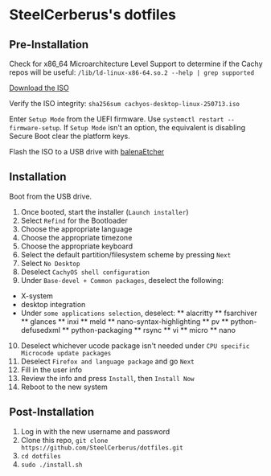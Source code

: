 # SteelCerberus's dotfiles
## Pre-Installation
Check for x86_64 Microarchitecture Level Support to determine if the Cachy repos will be useful:
`/lib/ld-linux-x86-64.so.2 --help | grep supported`

[Download the ISO](https://cachyos.org/download/)

Verify the ISO integrity:
`sha256sum cachyos-desktop-linux-250713.iso`

Enter `Setup Mode` from the UEFI firmware. Use `systemctl restart --firmware-setup`. If `Setup Mode` isn't an option, the equivalent is disabling Secure Boot clear the platform keys.

Flash the ISO to a USB drive with [balenaEtcher](https://etcher.balena.io/)

## Installation
Boot from the USB drive.

1. Once booted, start the installer (`Launch installer`)
2. Select `Refind` for the Bootloader
3. Choose the appropriate language
4. Choose the appropriate timezone
5. Choose the appropriate keyboard
6. Select the default partition/filesystem scheme by pressing `Next`
7. Select `No Desktop`
8. Deselect `CachyOS shell configuration`
9. Under `Base-devel + Common packages`, deselect the following:
* X-system
* desktop integration
* Under `some applications selection`, deselect:
** alacritty
** fsarchiver
** glances
** inxi
** meld
** nano-syntax-highlighting
** pv
** python-defusedxml
** python-packaging
** rsync
** vi
** micro
** nano
10. Deselect whichever ucode package isn't needed under `CPU specific Microcode update packages`
11. Deselect `Firefox and language package` and go `Next`
12. Fill in the user info
13. Review the info and press `Install`, then `Install Now`
14. Reboot to the new system

## Post-Installation
1. Log in with the new username and password
2. Clone this repo, `git clone https://github.com/SteelCerberus/dotfiles.git`
3. `cd dotfiles`
4. `sudo ./install.sh`


